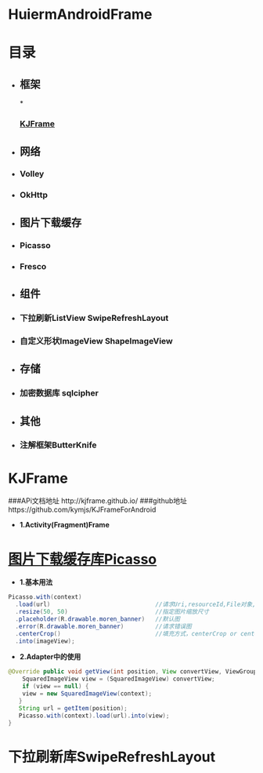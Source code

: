 # HuiermAndroidFrame

目录
===
* <h2>框架</h2>
    * <h3><a href="#KJFrame">KJFrame</a></h3>

* <h2>网络</h2>
 * <h3>Volley</h3>
 * <h3>OkHttp</h3>

* <h2>图片下载缓存</h2>
 * <h3>Picasso</h3>
 * <h3>Fresco</h3>
 
* <h2>组件</h2>
 * <h3>下拉刷新ListView SwipeRefreshLayout</h3>
 * <h3>自定义形状ImageView ShapeImageView</h3>

* <h2>存储</h2>
 * <h3>加密数据库 sqlcipher</h3>

* <h2>其他</h2>
 * <h3>注解框架ButterKnife</h3>
 
 

<h1 id="KJFrame">KJFrame</h1>
###APi文档地址 http://kjframe.github.io/
###github地址  https://github.com/kymjs/KJFrameForAndroid

* **1.Activity(Fragment)Frame**
   

[图片下载缓存库Picasso](http://square.github.io/picasso/)
===

* **1.基本用法**
```java
Picasso.with(context)    
  .load(url)                              //请求Uri,resourceId,File对象,或者文件路径
  .resize(50, 50)                         //指定图片缩放尺寸
  .placeholder(R.drawable.moren_banner)   //默认图
  .error(R.drawable.moren_banner)         //请求错误图
  .centerCrop()                           //填充方式，centerCrop or centerInsider
  .into(imageView);
  ```
* **2.Adapter中的使用**
```java
@Override public void getView(int position, View convertView, ViewGroup parent) {
    SquaredImageView view = (SquaredImageView) convertView;
    if (view == null) {
    view = new SquaredImageView(context);
   }
   String url = getItem(position);
   Picasso.with(context).load(url).into(view);
}
```

下拉刷新库SwipeRefreshLayout
===

  


